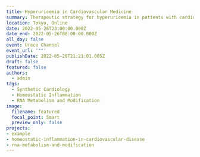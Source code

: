 ```yaml
---
title: Hyperuricemia in Cardiovascular Medicine
summary: Therapeutic strategy for hyperuricemia in patients with cardiovascular disease will be discussed.
location: Tokyo, Online
date: 2022-05-26T23:00:00.000Z
date_end: 2022-05-26T08:00:00.000Z
all_day: false
event: Urece Channel
event_url: '""'
publishDate: 2022-05-26T21:21:01.005Z
draft: false
featured: false
authors:
  - admin
tags:
  - Synthetic Cardiology
  - Homeostatic Inflammation
  - RNA Metabolism and Modification
image:
  filename: featured
  focal_point: Smart
  preview_only: false
projects: 
- example
- homeostatic-inflammation-in-cardiovascular-disease
- rna-metabolism-and-modification
---
```


